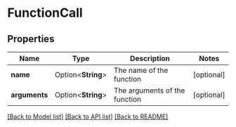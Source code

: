 # FunctionCall

## Properties

Name | Type | Description | Notes
------------ | ------------- | ------------- | -------------
**name** | Option<**String**> | The name of the function | [optional]
**arguments** | Option<**String**> | The arguments of the function | [optional]

[[Back to Model list]](../README.md#documentation-for-models) [[Back to API list]](../README.md#documentation-for-api-endpoints) [[Back to README]](../README.md)


